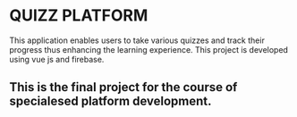 # QUIZZ PLATFORM

This application enables users to take various quizzes and track their progress thus enhancing the learning experience. This project is developed using vue js and firebase.

## This is the final project for the course of specialesed platform development.

